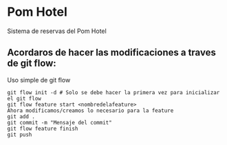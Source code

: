 # Pom Hotel
Sistema de reservas del Pom Hotel


## Acordaros de hacer las modificaciones a traves de git flow:

Uso simple de git flow

```code
git flow init -d # Solo se debe hacer la primera vez para inicializar el git flow
git flow feature start <nombredelafeature>
Ahora modificamos/creamos lo necesario para la feature
git add .
git commit -m "Mensaje del commit"
git flow feature finish
git push
````
